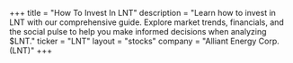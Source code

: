 +++
title = "How To Invest In LNT"
description = "Learn how to invest in LNT with our comprehensive guide. Explore market trends, financials, and the social pulse to help you make informed decisions when analyzing $LNT."
ticker = "LNT"
layout = "stocks"
company = "Alliant Energy Corp. (LNT)"
+++

